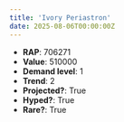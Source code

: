 ```yaml
---
title: 'Ivory Periastron'
date: 2025-08-06T00:00:00Z
---
```

- **RAP**: 706271
- **Value**: 510000
- **Demand level**: 1
- **Trend**: 2
- **Projected?**: True
- **Hyped?**: True
- **Rare?**: True

